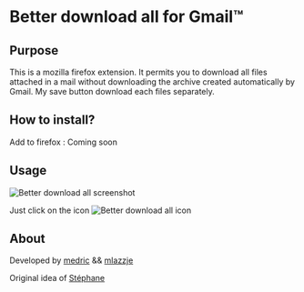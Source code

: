 Better download all for Gmail™
==============================

Purpose
-------

This is a mozilla firefox extension. It permits you to download all files attached in a mail without downloading the archive created automatically by Gmail. My save button download each files separately.

How to install?
---------------

Add to firefox : Coming soon

Usage
-----

![Better download all screenshot](http://puu.sh/klAYz/06733209ca.jpg)

Just click on the icon ![Better download all icon](http://puu.sh/klB1I/14428d9a4f.png)

About
-----

Developed by [medric](https://github.com/medric) && [mlazzje](https://github.com/mlazzje)

Original idea of [Stéphane](https://github.com/St3ph-fr)
